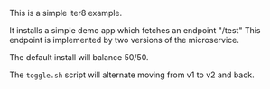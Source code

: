 

This is a simple iter8 example.

It installs a simple demo app which fetches an endpoint "/test"
This endpoint is implemented by two versions of the microservice.

The default install will balance 50/50.

The `toggle.sh` script will alternate moving from v1 to v2 and back.


